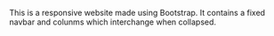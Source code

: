 This is a responsive website made using Bootstrap.
It contains a fixed navbar and colunms which interchange when collapsed.
